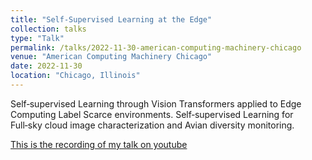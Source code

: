 ```yaml
---
title: "Self‑Supervised Learning at the Edge"
collection: talks
type: "Talk"
permalink: /talks/2022-11-30-american-computing-machinery-chicago
venue: "American Computing Machinery Chicago"
date: 2022-11-30
location: "Chicago, Illinois"
---
```


Self‑supervised Learning through Vision Transformers applied to Edge Computing Label Scarce environments. Self‑supervised Learning for Full‑sky cloud image characterization and Avian diversity monitoring.

[This is the recording of my talk on youtube](https://www.youtube.com/watch?v=xZ4wpcs91Os)


